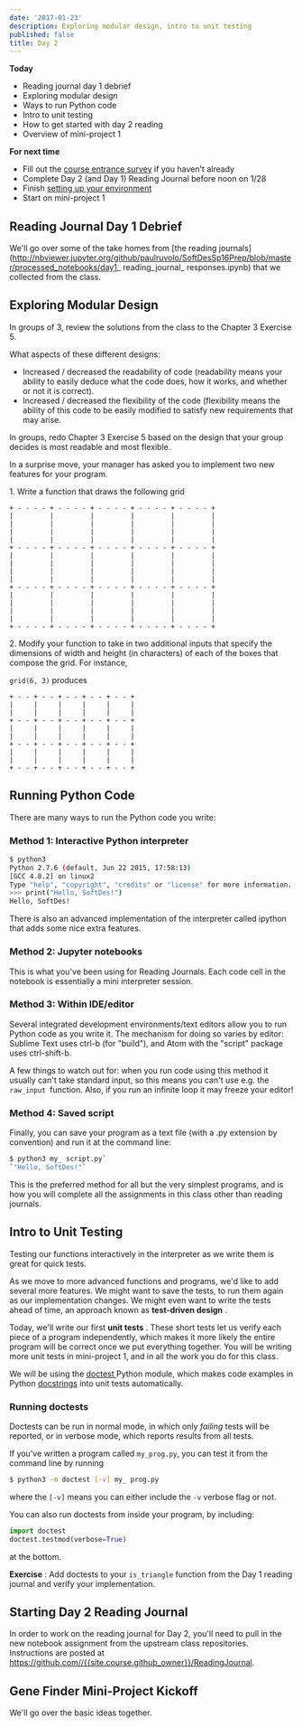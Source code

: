 ```yaml
---
date: '2017-01-23'
description: Exploring modular design, intro to unit testing
published: false
title: Day 2
---
```


**Today**

* Reading journal day 1 debrief
* Exploring modular design
* Ways to run Python code
* Intro to unit testing
* How to get started with day 2 reading
* Overview of mini-project 1

**For next time**

* Fill out the [course entrance survey]({{site.course.entrance_survey_url}}) if you haven't already
* Complete Day 2 (and Day 1) Reading Journal before noon on 1/28
* Finish [setting up your environment](/assignments/setup-your-environment)
* Start on mini-project 1

## Reading Journal Day 1 Debrief

We'll go over some of the take homes from [the reading
journals](http://nbviewer.jupyter.org/github/paulruvolo/SoftDesSp16Prep/blob/master/processed_notebooks/day1_ reading_journal_ responses.ipynb)
that we collected from the class.

## Exploring Modular Design

In groups of 3, review the solutions from the
class to the Chapter 3 Exercise 5.

What aspects of these different designs:

* Increased / decreased the readability of code (readability means your ability to easily deduce what the code does, how it works, and whether or not it is correct).
* Increased / decreased the flexibility of the code (flexibility means the ability of this code to be easily modified to satisfy new requirements that may arise.

In groups, redo Chapter 3 Exercise 5 based on the design that your group
decides is most readable and most flexible.

In a surprise move, your manager has asked you to implement two new features
for your program.


1\. Write a function that draws the following grid

```
+ - - - - + - - - - + - - - - + - - - - + - - - - +
|         |         |         |         |         |
|         |         |         |         |         |
|         |         |         |         |         |
|         |         |         |         |         |
+ - - - - + - - - - + - - - - + - - - - + - - - - +
|         |         |         |         |         |
|         |         |         |         |         |
|         |         |         |         |         |
|         |         |         |         |         |
+ - - - - + - - - - + - - - - + - - - - + - - - - +
|         |         |         |         |         |
|         |         |         |         |         |
|         |         |         |         |         |
|         |         |         |         |         |
+ - - - - + - - - - + - - - - + - - - - + - - - - +
```


2\. Modify your function to take in two additional inputs that specify the
dimensions of width and height (in characters) of each of the boxes that
compose the grid. For instance,

`grid(6, 3)` produces

```
+ - - + - - + - - + - - + - - +
|     |     |     |     |     |
|     |     |     |     |     |
+ - - + - - + - - + - - + - - +
|     |     |     |     |     |
|     |     |     |     |     |
+ - - + - - + - - + - - + - - +
|     |     |     |     |     |
|     |     |     |     |     |
+ - - + - - + - - + - - + - - +
```

## Running Python Code

There are many ways to run the Python code you write:

### Method 1: Interactive Python interpreter

``` bash
$ python3
Python 2.7.6 (default, Jun 22 2015, 17:58:13)
[GCC 4.8.2] on linux2
Type "help", "copyright", "credits" or "license" for more information.
>>> print("Hello, SoftDes!")
Hello, SoftDes!
```

There is also an advanced implementation of the interpreter called ipython
that adds some nice extra features.


### Method 2: Jupyter notebooks

This is what you've been using for Reading Journals. Each code cell in the
notebook is essentially a mini interpreter session.


### Method 3: Within IDE/editor

Several integrated development environments/text editors allow you to run
Python code as you write it. The mechanism for doing so varies by editor:
Sublime Text uses ctrl-b (for "build"), and Atom with the "script" package
uses ctrl-shift-b.

A few things to watch out for: when you run code using this method it usually
can't take standard input, so this means you can't use e.g. the `raw_input
`function. Also, if you run an infinite loop it may freeze your editor!


### Method 4: Saved script

Finally, you can save your program as a text file (with a .py extension by
convention) and run it at the command line:

``` bash
$ python3 my_ script.py`
`"Hello, SoftDes!"`
```

This is the preferred method for all but the very simplest programs, and is
how you will complete all the assignments in this class other than reading
journals.


## Intro to Unit Testing

Testing our functions interactively in the interpreter as we write them is
great for quick tests.

As we move to more advanced functions and programs, we'd like to add several
more features. We might want to save the tests, to run them again as our
implementation changes. We might even want to write the tests ahead of time,
an approach known as **test-driven design** .

Today, we'll write our first **unit tests** . These short tests let us verify
each piece of a program independently, which makes it more likely the entire
program will be correct once we put everything together. You will be writing
more unit tests in mini-project 1, and in all the work you do for this class.

We will be using the [doctest
](https://docs.python.org/2/library/doctest.html)Python module, which makes
code examples in Python
[docstrings](https://www.python.org/dev/peps/pep-0257/) into unit tests
automatically.


### Running doctests

Doctests can be run in normal mode, in which only _failing_  tests will be
reported, or in verbose mode, which reports results from all tests.

If you've written a program called `my_prog.py`, you can test it from the
command line by running

``` bash
$ python3 -m doctest [-v] my_ prog.py
```

where the `[-v]` means you can either include the `-v` verbose flag or not.

You can also run doctests from inside your program, by including:

``` python
import doctest
doctest.testmod(verbose=True)
```

at the bottom.

**Exercise** : Add doctests to your `is_triangle` function from the Day 1 reading journal and verify your implementation.


## Starting Day 2 Reading Journal

In order to work on the reading journal for Day 2, you'll need to pull in the
new notebook assignment from the upstream class repositories. Instructions are
posted at <https://github.com//{{site.course.github_owner}}/ReadingJournal>.


## Gene Finder Mini-Project Kickoff

We'll go over the basic ideas together.
